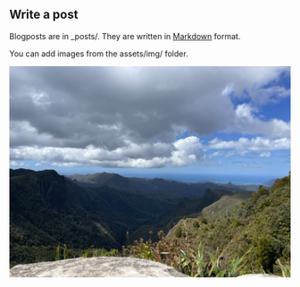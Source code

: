 


## Write a post

Blogposts are in _posts/. They are written in [Markdown](https://www.markdownguide.org/basic-syntax/) format.

You can add images from the assets/img/ folder.

![NZ landscape](/assets/img/nz_landscape_1.jpeg)


